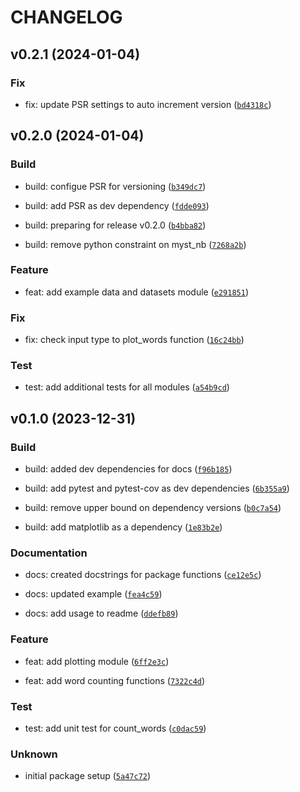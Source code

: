 # CHANGELOG



## v0.2.1 (2024-01-04)

### Fix

* fix: update PSR settings to auto increment version ([`bd4318c`](https://github.com/bzrudski/pycounts_bzrudski/commit/bd4318c8132dde9edf653aae9ff373c0dfaea22d))


## v0.2.0 (2024-01-04)

### Build

* build: configue PSR for versioning ([`b349dc7`](https://github.com/bzrudski/pycounts_bzrudski/commit/b349dc72125f7e0dd8c0ddf8c33ca6ab3d4b9423))

* build: add PSR as dev dependency ([`fdde093`](https://github.com/bzrudski/pycounts_bzrudski/commit/fdde093b2729b0920a1ae0ba37108dcf4ffcff5d))

* build: preparing for release v0.2.0 ([`b4bba82`](https://github.com/bzrudski/pycounts_bzrudski/commit/b4bba820eda5b43702c0a88f20e80f29b854e327))

* build: remove python constraint on myst_nb ([`7268a2b`](https://github.com/bzrudski/pycounts_bzrudski/commit/7268a2bedd14abe8e8e03e5a67da00d2a52d6126))

### Feature

* feat: add example data and datasets module ([`e291851`](https://github.com/bzrudski/pycounts_bzrudski/commit/e2918519051e87bdf7a32c0a2ce9e45ccb58b010))

### Fix

* fix: check input type to plot_words function ([`16c24bb`](https://github.com/bzrudski/pycounts_bzrudski/commit/16c24bbbaa4db2b0d9beee798d601c0e357222e5))

### Test

* test: add additional tests for all modules ([`a54b9cd`](https://github.com/bzrudski/pycounts_bzrudski/commit/a54b9cd6ab385ec10a87b120c1eeedef933bf768))


## v0.1.0 (2023-12-31)

### Build

* build: added dev dependencies for docs ([`f96b185`](https://github.com/bzrudski/pycounts_bzrudski/commit/f96b1857290e01eb1df55017a12b3859c4270092))

* build: add pytest and pytest-cov as dev dependencies ([`6b355a9`](https://github.com/bzrudski/pycounts_bzrudski/commit/6b355a969fdf8407143a4809d291ca8adbddac35))

* build: remove upper bound on dependency versions ([`b0c7a54`](https://github.com/bzrudski/pycounts_bzrudski/commit/b0c7a5498d4debff8b1a03fd1b00c8841eb4b010))

* build: add matplotlib as a dependency ([`1e83b2e`](https://github.com/bzrudski/pycounts_bzrudski/commit/1e83b2eca589c4cf1eee0aa42543b32543432241))

### Documentation

* docs: created docstrings for package functions ([`ce12e5c`](https://github.com/bzrudski/pycounts_bzrudski/commit/ce12e5c1e1ec6d1fab0bf094e82e3f7812122fae))

* docs: updated example ([`fea4c59`](https://github.com/bzrudski/pycounts_bzrudski/commit/fea4c591e5c363c49d31aa7c44a229f307599bdd))

* docs: add usage to readme ([`ddefb89`](https://github.com/bzrudski/pycounts_bzrudski/commit/ddefb891f4bbc511eb0e2c841d0cb55696a632cd))

### Feature

* feat: add plotting module ([`6ff2e3c`](https://github.com/bzrudski/pycounts_bzrudski/commit/6ff2e3c82780ba4ac3eb12316f28818c57ca493f))

* feat: add word counting functions ([`7322c4d`](https://github.com/bzrudski/pycounts_bzrudski/commit/7322c4d61c59e6ff6bfe4e690894e6f4d12e1eeb))

### Test

* test: add unit test for count_words ([`c0dac59`](https://github.com/bzrudski/pycounts_bzrudski/commit/c0dac5985e1fa890282c954e4011cbb7b0743948))

### Unknown

* initial package setup ([`5a47c72`](https://github.com/bzrudski/pycounts_bzrudski/commit/5a47c72863218a127cbfade28cafbd1dbffed6f5))
